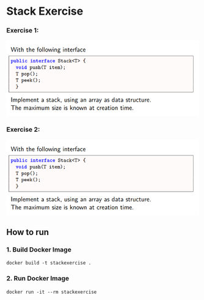 # Stack Exercise

### Exercise 1:
![Exercise1](./assets/exercise1.png)
### Exercise 2:
![Exercise1](./assets/exercise1.png)

## How to run
### 1. Build Docker Image
```
docker build -t stackexercise .
```

### 2. Run Docker Image
```
docker run -it --rm stackexercise
```